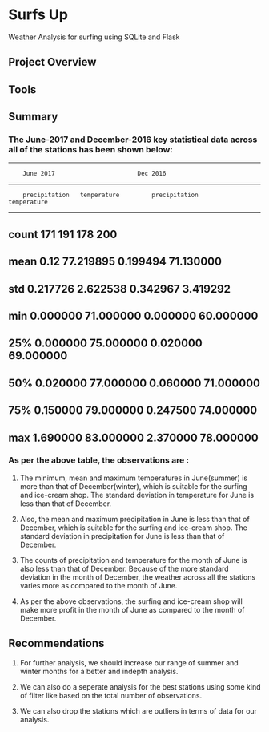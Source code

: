 # Surfs Up
Weather Analysis for surfing using SQLite and Flask

## Project Overview


## Tools


## Summary

### The June-2017 and December-2016 key statistical data across all of the stations has been shown below:

--------------------------------------------------------------------------------------------------------------
		June 2017						Dec 2016
--------------------------------------------------------------------------------------------------------------
		precipitation	temperature			precipitation		temperature		
--------------------------------------------------------------------------------------------------------------
count		171		191				178			200	
--------------------------------------------------------------------------------------------------------------		
mean		0.12		77.219895			0.199494		71.130000
--------------------------------------------------------------------------------------------------------------
std		0.217726 	2.622538			0.342967		3.419292
--------------------------------------------------------------------------------------------------------------
min 		0.000000 	71.000000			0.000000		60.000000
--------------------------------------------------------------------------------------------------------------
25%		0.000000	75.000000			0.020000		69.000000									
--------------------------------------------------------------------------------------------------------------
50%		0.020000	77.000000			0.060000		71.000000
--------------------------------------------------------------------------------------------------------------
75%		0.150000	79.000000			0.247500		74.000000
--------------------------------------------------------------------------------------------------------------
max		1.690000	83.000000			2.370000		78.000000  
--------------------------------------------------------------------------------------------------------------

### As per the above table, the observations are :

1. The minimum, mean and maximum temperatures in June(summer) is more than that of December(winter), which is suitable for the 
	surfing and ice-cream shop. The standard deviation in temperature for June  is less than that of December.

2. Also, the mean and maximum precipitation in June is less than that of December, which is suitable for the surfing and 
   ice-cream shop. The standard deviation in precipitation for June  is less than that of December. 

3. The counts of precipitation and temperature for the month of June is also less than that of December. Because of the
	more standard deviation in the month of December, the weather across all the stations varies more as compared to the 
	month of June. 

4. As per the above observations, the surfing and ice-cream shop will make more profit in the month of June as compared to the 
	month of December.

## Recommendations 

1. For further analysis, we should increase our range of summer and winter months for a better and indepth analysis.

2. We can also do a seperate analysis for the best stations using some kind of filter like based on the total number of observations.

3. We can also drop the stations which are outliers in terms of data for our analysis.